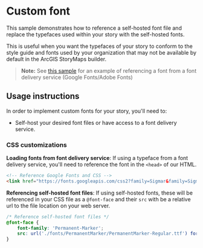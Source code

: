 # Custom font
This sample demonstrates how to reference a self-hosted font file and replace the typefaces used within your story with the self-hosted fonts.

This is useful when you want the typefaces of your story to conform to the style guide and fonts used by your organization that may not be available by default in the ArcGIS StoryMaps builder.

>**Note:** See [this sample](../custom-styling/custom-cover/README.md#CSS-snippet) for an example of referencing a font from a font delivery service (Google Fonts/Adobe Fonts)

## Usage instructions
In order to implement custom fonts for your story, you'll need to:
- Self-host your desired font files or have access to a font delivery service.

### CSS customizations
**Loading fonts from font delivery service**: If using a typeface from a font delivery service, you'll need to reference the font in the `<head>` of our HTML.
```html
<!-- Reference Google Fonts and CSS -->
<link href="https://fonts.googleapis.com/css2?family=Sigmar&family=Sigmar+One&display=swap" rel="stylesheet">
```

**Referencing self-hosted font files**: If using self-hosted fonts, these will be referenced in your CSS file as a `@font-face` and their `src` with be a relative url to the file location on your web server.
```css
/* Reference self-hosted font files */
@font-face {
    font-family: 'Permanent-Marker';
    src: url('./fonts/PermanentMarker/PermanentMarker-Regular.ttf') format('truetype');
}
```